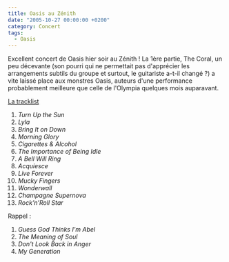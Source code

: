 ```yaml
---
title: Oasis au Zénith
date: "2005-10-27 00:00:00 +0200"
category: Concert
tags:
  - Oasis
---
```


Excellent concert de Oasis hier soir au Zénith ! La 1ère partie, The Coral, un
peu décevante (son pourri qui ne permettait pas d'apprécier les arrangements
subtils du groupe et surtout, le guitariste a-t-il changé ?) a vite laissé place
aux monstres Oasis, auteurs d'une performance probablement meilleure que celle
de l'Olympia quelques mois auparavant.

[La tracklist][1]

1. _Turn Up the Sun_
1. _Lyla_
1. _Bring It on Down_
1. _Morning Glory_
1. _Cigarettes & Alcohol_
1. _The Importance of Being Idle_
1. _A Bell Will Ring_
1. _Acquiesce_
1. _Live Forever_
1. _Mucky Fingers_
1. _Wonderwall_
1. _Champagne Supernova_
1. _Rock’n’Roll Star_

Rappel :

1. _Guess God Thinks I'm Abel_
1. _The Meaning of Soul_
1. _Don't Look Back in Anger_
1. _My Generation_

[1]:
  https://www.setlist.fm/setlist/oasis/2005/le-zenith-paris-france-3bd68488.html
